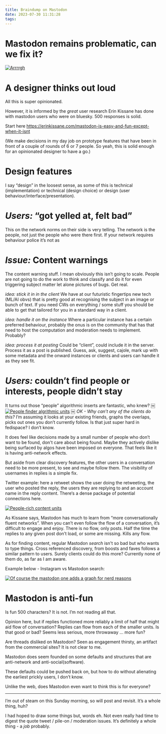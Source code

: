 ```yaml
---
title: Braindump on Mastodon
date: 2023-07-30 11:31:28
tags: 
---
```

Mastodon remains problematic, can we fix it?
===
[![Arrrrgh](/images/here-we-go.jpg)](/images/here-we-go.jpg) 

A designer thinks out loud
==
All this is super opinionated. 

However, it is informed by the *great* user research Erin Kissane has done with mastodon users who were on bluesky. 500 responses is solid.

Start here https://erinkissane.com/mastodon-is-easy-and-fun-except-when-it-isnt

(We make decisions in my day job on prototype features that have been in front of a couple of rounds of 6 or 7 people. So yeah, this is solid enough for an opinionated designer to have a go.)

Design features
==

I say “design” in the loosest sense, as some of this is technical (implementation) or technical (design choice) or design (user behaviour/interface/presentation).

*Users:* “got yelled at, felt bad”
=

This on the network norms on their side is very telling. The network is the people, not just the people who were there first. If your network requires behaviour police it’s not as 

*Issue:* Content warnings
==

The content warning stuff. I mean obviously this isn’t going to scale. People are not going to do the work to think and classify and do it for even triggering subject matter let alone pictures of bugs. Get real.

*idea: stick it in in the client*
We have at our futuristic fingertips new tech (ML/AI obvs) that is pretty good at recognising the subject in an image or bunch of text. If you need CWs on everything / some stuff you should be able to get that tailored for you in a standard way in a client.

*idea: handle it on the instance*
Where a particular instance has a certain preferred behaviour, probably the onus is on the community that has that need to host the computation and moderation needs to implement. Probably? 

*idea: process it at posting*
Could be “client”, could include it in the server. Process it as a post is published. Guess, ask, suggest, cajole, mark up with some metadata and the onward instances or clients and users can handle it as they see fit.

*Users:* couldn’t find people or interests, people didn’t stay
==
It turns out those “people” algorithmic inserts are fantastic, who knew?
￼
[![People finder algrithmic units](/images/people-finder-units.jpg)](/images/people-finder-units.jpg) 
￼
*OK - Why can’t any of the clients do this?* 
I’m assuming it looks at your existing friends, graphs the overlaps, picks out ones you don’t currently follow. Is that just super hard in fedispace? I don’t know.

It does feel like decisions made by a small number of people who don’t want to be found, don't care about being found. Maybe they actively dislike being surfaced by algos have been imposed on everyone. That feels like it is having anti-network effects.

But aside from clear discovery features, the other users in a conversation 	need to be more present, to see and maybe follow them. The visibility of usernames in replies is a simple fix.

Twitter example: here a retweet shows the user doing the retweeting, the user who posted the reply, the users they are replying to and an account name in the reply content. There‘s a dense package of potential connections here.

[![People-rich content units](/images/rich-people-linking-tweet.png)](/images/rich-people-linking-tweet.png) 

As Kissane says, Mastodon has much to learn from “more conversationally fluent networks”.  When you can’t even follow the flow of a conversation, it’s difficult to engage and enjoy. There is no flow, only posts. Half the time the replies to any given post don’t load, or some are missing. Kills any flow.

As for finding content, regular Mastodon *search* isn't so bad but who wants to type things. Cross referenced discovery, from boosts and faves follows a similar pattern to users. Surely clients could do this more? Currently none of them do, as far as I am aware.

Example below - Instagram vs Mastodon search:

[![Of course the mastodon one adds a graph for nerd reasons](/images/kittens-search.png)](/images/kittens-search.png) 

Mastodon is anti-fun
=
Is fun 500 characters? It is not. I’m not reading all that. 

Opinion here, but if replies functioned more reliably a limit of half that might aid flow of conversation? Replies can flow from each of the smaller units. Is that good or bad? Seems less serious, more throwaway ... more fun?

Are threads disliked on Mastodon? Seen as engagement thirsty, an artifact from the commercial sites? It is not clear to me.

Mastodon does seem founded on some defaults and structures that are anti-network and anti-social(software).

These defaults could be pushed back on, but how to do without alienating the earliest prickly users, I don’t know. 

Unlike the web, does Mastodon even want to think this is for everyone?

---

I’m out of steam on this Sunday morning, so will post and revisit. It’s a whole thing, huh?

I had hoped to draw some things but, words eh. Not even really had time to digest the quote tweet / pile-on / moderation issues. It’s definitely a whole thing - a *job* probably.
